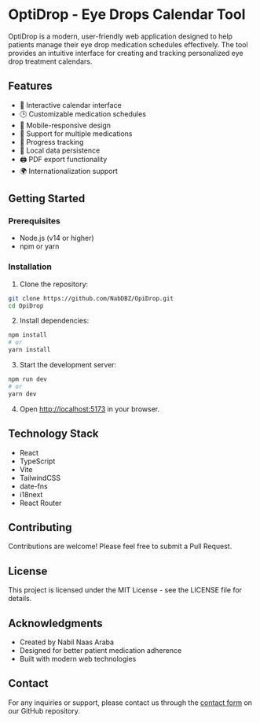 # OptiDrop - Eye Drops Calendar Tool

OptiDrop is a modern, user-friendly web application designed to help patients manage their eye drop medication schedules effectively. The tool provides an intuitive interface for creating and tracking personalized eye drop treatment calendars.

## Features

- 📅 Interactive calendar interface
- 🕒 Customizable medication schedules
- 📱 Mobile-responsive design
- 💊 Support for multiple medications
- 🔔 Progress tracking
- 💾 Local data persistence
- 🖨️ PDF export functionality
- 🌍 Internationalization support

## Getting Started

### Prerequisites

- Node.js (v14 or higher)
- npm or yarn

### Installation

1. Clone the repository:
```bash
git clone https://github.com/NabDBZ/OpiDrop.git
cd OpiDrop
```

2. Install dependencies:
```bash
npm install
# or
yarn install
```

3. Start the development server:
```bash
npm run dev
# or
yarn dev
```

4. Open [http://localhost:5173](http://localhost:5173) in your browser.

## Technology Stack

- React
- TypeScript
- Vite
- TailwindCSS
- date-fns
- i18next
- React Router

## Contributing

Contributions are welcome! Please feel free to submit a Pull Request.

## License

This project is licensed under the MIT License - see the LICENSE file for details.

## Acknowledgments

- Created by Nabil Naas Araba
- Designed for better patient medication adherence
- Built with modern web technologies

## Contact

For any inquiries or support, please contact us through the [contact form](https://github.com/NabDBZ/OpiDrop/issues) on our GitHub repository. 
